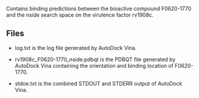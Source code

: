 Contains binding predictions between the bioactive compound F0620-1770 and the nside search space on the virulence factor rv1908c.

## Files

- log.txt is the log file generated by AutoDock Vina.

- rv1908c_F0620-1770_nside.pdbqt is the PDBQT file generated by AutoDock Vina containing the orientation and binding location of F0620-1770.

- stdoe.txt is the combined STDOUT and STDERR output of AutoDock Vina.

